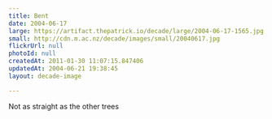 ```yaml
---
title: Bent
date: 2004-06-17
large: https://artifact.thepatrick.io/decade/large/2004-06-17-1565.jpg
small: http://cdn.m.ac.nz/decade/images/small/20040617.jpg
flickrUrl: null
photoId: null
createdAt: 2011-01-30 11:07:15.847406
updatedAt: 2004-06-21 19:38:45
layout: decade-image

---
```

Not as straight as the other trees
